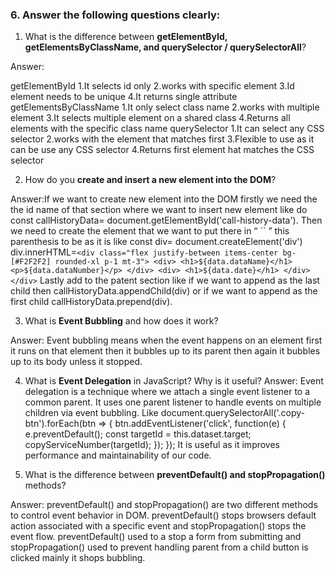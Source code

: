 

### 6. Answer the following questions clearly:

1. What is the difference between **getElementById, getElementsByClassName, and querySelector / querySelectorAll**?

Answer:

getElementById
1.It selects id only
2.works with specific element
3.Id element needs to be unique
4.It returns single attribute
getElementsByClassName
1.It only select class name
2.works with multiple element
3.It selects multiple element on a shared class 
4.Returns all elements with the specific class name
querySelector
1.It can select any CSS selector
2.works with the element that matches first
3.Flexible to use as it can be use any CSS selector
4.Returns first element hat matches the CSS selector
 
2. How do you **create and insert a new element into the DOM**?

Answer:If we want to create new element into the DOM
firstly we need the the id name of that section where we want to insert new element 
like do const callHistoryData= document.getElementById('call-history-data'). Then
we need to create the element that we want to put there in “ `` ” this parenthesis to be as it is like 
const div= document.createElement('div')
    div.innerHTML=`
    <div class="flex justify-between items-center bg-[#F2F2F2] rounded-xl p-1 mt-3">
      <div>
        <h1>${data.dataName}</h1>
        <p>${data.dataNumber}</p>
      </div>
      <div>
        <h1>${data.date}</h1>
      </div>
    </div>
    `
Lastly add to the patent section like if we want to append as the last child then callHistoryData.appendChild(div) or if we want to append as the first child callHistoryData.prepend(div).

3. What is **Event Bubbling** and how does it work?

Answer: Event bubbling means when the event happens on an element first it runs on that element then it bubbles up to its parent then again it bubbles up to its body unless it stopped.

4. What is **Event Delegation** in JavaScript? Why is it useful?
Answer: Event delegation is a technique where we attach a single event listener to a common parent. It uses one parent listener to handle events on multiple children via event bubbling. Like 
document.querySelectorAll('.copy-btn').forEach(btn => {
  btn.addEventListener('click', function(e) {
    e.preventDefault();
    const targetId = this.dataset.target;  
    copyServiceNumber(targetId);
  });
});
It is useful as it improves performance and maintainability of our code.

5. What is the difference between **preventDefault() and stopPropagation()** methods?

Answer: preventDefault() and stopPropagation() are two different methods to control event behavior in DOM.
preventDefault() stops browsers default action associated with a specific event and stopPropagation() stops the event flow.
preventDefault() used to a stop a form from submitting and stopPropagation() used to prevent handling parent from a child button is clicked mainly it shops bubbling.



